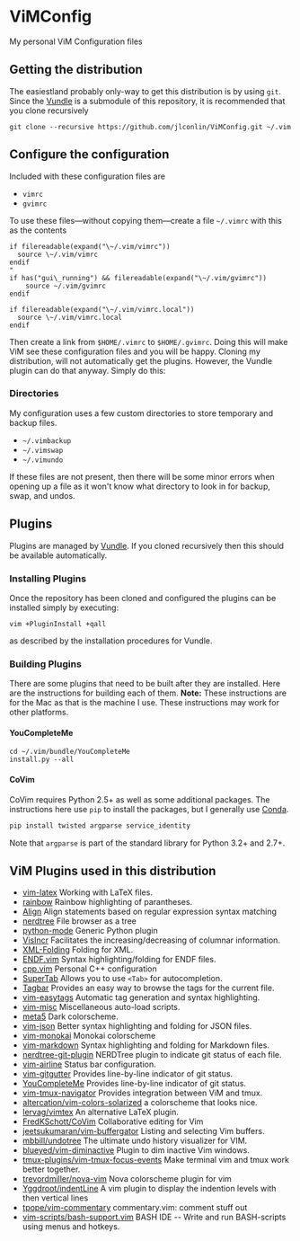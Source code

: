 # ViMConfig
My personal ViM Configuration files

## Getting the distribution
The easiestland probably only-way to get this distribution is by using `git`. Since the [Vundle](https://github.com/gmarik/Vundle.vim) is a submodule of this repository, it is recommended that you clone recursively

	git clone --recursive https://github.com/jlconlin/ViMConfig.git ~/.vim


## Configure the configuration
Included with these configuration files are

 - `vimrc`
 - `gvimrc`

To use these files—without copying them—create a file `~/.vimrc` with this as the contents

```vim
if filereadable(expand("\~/.vim/vimrc"))
  source \~/.vim/vimrc
endif
"
if has("gui\_running") && filereadable(expand("\~/.vim/gvimrc"))
	source ~/.vim/gvimrc
endif

if filereadable(expand("\~/.vim/vimrc.local"))
  source \~/.vim/vimrc.local
endif
```

Then create a link from `$HOME/.vimrc` to `$HOME/.gvimrc`. Doing this will make ViM see these configuration files and you will be happy. Cloning my distribution, will not automatically get the plugins. However, the Vundle plugin can do that anyway. Simply do this:

### Directories
My configuration uses a few custom directories to store temporary and backup files.
  - `~/.vimbackup`
  - `~/.vimswap`
  - `~/.vimundo`

If these files are not present, then there will be some minor errors when opening up a file as it won't know what directory to look in for backup, swap, and undos.

## Plugins
Plugins are managed by [Vundle](https://github.com/gmarik/Vundle.vim). If you cloned recursively then this should be available automatically.

### Installing Plugins
Once the repository has been cloned and configured the plugins can be installed simply by executing:

```vim
vim +PluginInstall +qall
```
as described by the installation procedures for Vundle.

### Building Plugins
There are some plugins that need to be built after they are installed. Here are the instructions for building each of them. **Note:** These instructions are for the Mac as that is the machine I use. These instructions may work for other platforms.

#### YouCompleteMe

```vim
cd ~/.vim/bundle/YouCompleteMe
install.py --all
```

#### CoVim
CoVim requires Python 2.5+ as well as some additional packages. The instructions here use `pip` to install the packages, but I generally use [Conda](https://conda.io/docs/).
```bash
pip install twisted argparse service_identity
```
Note that `argparse` is part of the standard library for Python 3.2+ and 2.7+.


## ViM Plugins used in this distribution

 - [vim-latex](https://github.com/vim-latex/vim-latex) Working with LaTeX files.
 - [rainbow](https://github.com/luochen1990/rainbow) Rainbow highlighting of parantheses.
 - [Align](https://github.com/JLimperg/Align) Align statements based on regular expression syntax matching
 - [nerdtree](https://github.com/scrooloose/nerdtree) File browser as a tree
 - [python-mode](https://github.com/klen/python-mode) Generic Python plugin
 - [VisIncr](https://github.com/vim-scripts/VisIncr) Facilitates the increasing/decreasing of columnar information.
 - [XML-Folding](https://github.com/vim-scripts/XML-Folding) Folding for XML.
 - [ENDF.vim](https://github.com/jlconlin/ENDF.vim) Syntax highlighting/folding for ENDF files.
 - [cpp.vim](https://github.com/jlconlin/cpp.vim) Personal C++ configuration
 - [SuperTab](https://github.com/ervandew/supertab.git) Allows you to use `<Tab>` for autocompletion.
 - [Tagbar](http://github.com/majutsushi/tagbar) Provides an easy way to browse the tags for the current file.
 - [vim-easytags](https://github.com/xolox/vim-easytags) Automatic tag generation and syntax highlighting.
 - [vim-misc](https://github.com/xolox/vim-misc) Miscellaneous auto-load scripts.
 - [meta5](https://github.com/christophermca/meta5) Dark colorscheme.
 - [vim-json](https://github.com/elzr/vim-json) Better syntax highlighting and folding for JSON files.
 - [vim-monokai](https://github.com/sickill/vim-monokai) Monokai colorscheme
 - [vim-markdown](https://github.com/plasticboy/vim-markdown) Syntax highlighting and folding for Markdown files.
 - [nerdtree-git-plugin](https://github.com/Xuyuanp/nerdtree-git-plugin) NERDTree plugin to indicate git status of each file.
 - [vim-airline](https://github.com/bling/vim-airline) Status bar configuration.
 - [vim-gitgutter](https://github.com/airblade/vim-gitgutter) Provides line-by-line indicator of git status.
 - [YouCompleteMe](https://github.com/Valloric/YouCompleteMe) Provides line-by-line indicator of git status.
 - [vim-tmux-navigator](https://github.com/christoomey/vim-tmux-navigator) Provides integration between ViM and tmux. 
 - [altercation/vim-colors-solarized](https://github.com/altercation/vim-colors-solarized) a colorscheme that looks nice.
 - [lervag/vimtex](https://github.com/lervag/vimtex) An alternative LaTeX plugin.
 - [FredKSchott/CoVim](https://github.com/FredKSchott/CoVim) Collaborative editing for Vim
 - [jeetsukumaran/vim-buffergator](https://github.com/jeetsukumaran/vim-buffergator) Listing and selecting Vim buffers.
 - [mbbill/undotree](https://github.com/mbbill/undotree) The ultimate undo history visualizer for VIM.
 - [blueyed/vim-diminactive](https://github.com/blueyed/vim-diminactive) Plugin to dim inactive Vim windows.
 - [tmux-plugins/vim-tmux-focus-events](https://github.com/tmux-plugins/vim-tmux-focus-events) Make terminal vim and tmux work better together.
 - [trevordmiller/nova-vim](https://github.com/trevordmiller/nova-vim) Nova colorscheme plugin for vim
 - [Yggdroot/indentLine](https://github.com/Yggdroot/indentLine) A vim plugin to display the indention levels with then vertical lines
 - [tpope/vim-commentary](https://github.com/tpope/vim-commentary) commentary.vim: comment stuff out
 - [vim-scripts/bash-support.vim](https://github.com/vim-scripts/bash-support.vim) BASH IDE -- Write and run BASH-scripts using menus and hotkeys.
